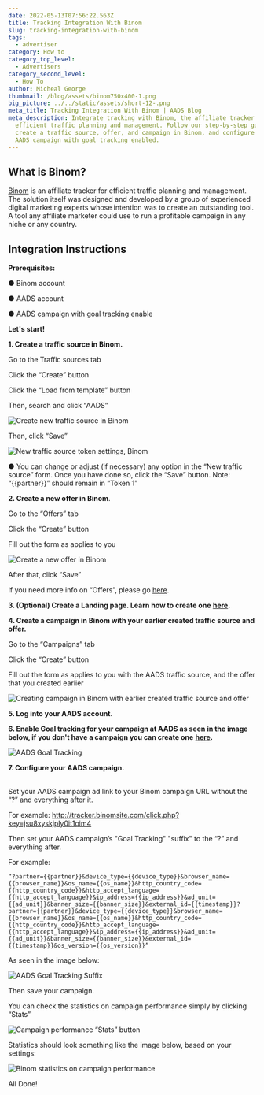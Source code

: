 ```yaml
---
date: 2022-05-13T07:56:22.563Z
title: Tracking Integration With Binom
slug: tracking-integration-with-binom
tags:
  - advertiser
category: How to
category_top_level:
  - Advertisers
category_second_level:
  - How To
author: Micheal George
thumbnail: /blog/assets/binom750х400-1.png
big_picture: ../../static/assets/short-12-.png
meta_title: Tracking Integration With Binom | AADS Blog
meta_description: Integrate tracking with Binom, the affiliate tracker for
  efficient traffic planning and management. Follow our step-by-step guide to
  create a traffic source, offer, and campaign in Binom, and configure your
  AADS campaign with goal tracking enabled.
---
```

## What is Binom?

[Binom](https://binom.org/) is an affiliate tracker for efficient traffic planning and management. The solution itself was designed and developed by a group of experienced digital marketing experts whose intention was to create an outstanding tool. A tool any affiliate marketer could use to run a profitable campaign in any niche or any country.

## Integration Instructions

**Prerequisites:** 

● Binom account 

● AADS account

● AADS campaign with goal tracking enable

**Let's start!** 

**1. Create a traffic source in Binom.** 

Go to the Traffic sources tab 

Click the “Create” button 

Click the “Load from template” button 

Then, search and click “AADS”

![Create new traffic source in Binom](../../static/assets/binom1.png "Create new traffic source in Binom")

Then, click “Save”

![New traffic source token settings, Binom](../../static/assets/binom2.png "New traffic source token settings, Binom")

● You can change or adjust (if necessary) any option in the “New traffic source” form. Once you have done so, click the “Save” button. Note: “{{partner}}” should remain in “Token 1” 

**2. Create a new offer in Binom**. 

Go to the “Offers” tab 

Click the “Create” button 

Fill out the form as applies to you 

![Create a new offer in Binom](../../static/assets/binom3.png "Create a new offer in Binom")

After that, click “Save” 

If you need more info on “Offers”, please go [here](https://docs.binom.org/manage-offers.php). 

**3. (Optional) Create a Landing page. Learn how to create one** **[here](https://docs.binom.org/manage-landers.php).** 

**4. Create a campaign in Binom with your earlier created traffic source and offer.** 

Go to the “Campaigns” tab 

Click the “Create” button 

Fill out the form as applies to you with the AADS traffic source, and the offer that you created earlier

![Creating campaign in Binom with earlier created traffic source and offer](../../static/assets/binom4.png "Creating campaign in Binom with earlier created traffic source and offer")

**5. Log into your AADS account.**

**6. Enable Goal tracking for your campaign at AADS as seen in the image below, if you don't have a  campaign you can create one** **[here](https://aads.com/campaigns/new).**

![AADS Goal Tracking](../../static/assets/binom5.png "AADS Goal Tracking")

**7. Configure your AADS campaign.**

\
Set your AADS campaign ad link to your Binom campaign URL without the “?” and everything after it.

For example: http://tracker.binomsite.com/click.php?key=jsu8xyskjply0it1oim4

Then set your AADS campaign’s "Goal Tracking" "suffix" to the “?” and everything after.

For example:

```
“?partner={{partner}}&device_type={{device_type}}&browser_name={{browser_name}}&os_name={{os_name}}&http_country_code={{http_country_code}}&http_accept_language={{http_accept_language}}&ip_address={{ip_address}}&ad_unit={{ad_unit}}&banner_size={{banner_size}}&external_id={{timestamp}}?partner={{partner}}&device_type={{device_type}}&browser_name={{browser_name}}&os_name={{os_name}}&http_country_code={{http_country_code}}&http_accept_language={{http_accept_language}}&ip_address={{ip_address}}&ad_unit={{ad_unit}}&banner_size={{banner_size}}&external_id={{timestamp}}&os_version={{os_version}}”
```

As seen in the image below:

![AADS Goal Tracking Suffix](../../static/assets/binom6.png "AADS Goal Tracking Suffix")

Then save your campaign.

You can check the statistics on campaign performance simply by clicking “Stats”

![Campaign performance “Stats” button](../../static/assets/binom7.png "Campaign performance “Stats” button")

Statistics should look something like the image below, based on your settings: 

![Binom statistics on campaign performance](../../static/assets/binom8.png "Binom statistics on campaign performance")

All Done!
